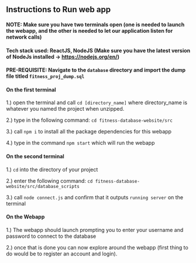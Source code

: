 ## Instructions to Run web app
#### NOTE: Make sure you have two terminals open (one is needed to launch the webapp, and the other is needed to let our application listen for network calls) 

#### Tech stack used: ReactJS, NodeJS (Make sure you have the latest version of NodeJs installed -> https://nodejs.org/en/)

#### PRE-REQUISITE: Navigate to the ```database``` directory and import the dump file titled ```fitness_proj_dump.sql```

#### On the first terminal
1.) open the terminal and call ```cd [directory_name]``` where directory_name is whatever you named the project when unzipped.

2.) type in the following command: ```cd fitness-database-website/src```

3.) call ```npm i``` to install all the package dependencies for this webapp

4.) type in the command ```npm start``` which will run the webapp 

#### On the second terminal 

1.) ```cd``` into the directory of your project

2.) enter the following command: ```cd fitness-database-website/src/database_scripts```

3.) call ```node connect.js``` and confirm that it outputs `running server` on the terminal 

#### On the Webapp

1.) The webapp should launch prompting you to enter your username and password to connect to the database

2.) once that is done you can now explore around the webapp (first thing to do would be to register an account and login).
